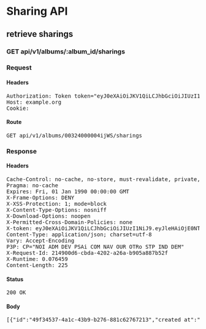 # Sharing API

## retrieve sharings

### GET api/v1/albums/:album_id/sharings
### Request

#### Headers

<pre>Authorization: Token token=&quot;eyJ0eXAiOiJKV1QiLCJhbGciOiJIUzI1NiJ9.eyJleHAiOjE0NTI2MjE5MDksImFiaWxpdGllcyI6eyIwMDMyNDAwMDAwNGlqV1MiOnsiU2hhcmluZ3MiOnsic2hhcmluZyI6InNoYXJpbmcifX19LCJ1c2VyX2lkIjoiZmY0MzM2MGQtN2U4Ni00Y2NiLTg5NGUtYTI2Yjc1ODhhODhkIn0.WuXbnxFRSq-Fj_SH_0-b_ORPRS2pn7RsinqAr1gmMg4&quot;
Host: example.org
Cookie: </pre>

#### Route

<pre>GET api/v1/albums/00324000004ijWS/sharings</pre>

### Response

#### Headers

<pre>Cache-Control: no-cache, no-store, must-revalidate, private, max-age=0
Pragma: no-cache
Expires: Fri, 01 Jan 1990 00:00:00 GMT
X-Frame-Options: DENY
X-XSS-Protection: 1; mode=block
X-Content-Type-Options: nosniff
X-Download-Options: noopen
X-Permitted-Cross-Domain-Policies: none
X-token: eyJ0eXAiOiJKV1QiLCJhbGciOiJIUzI1NiJ9.eyJleHAiOjE0NTI2MjE5MDksImFiaWxpdGllcyI6eyIwMDMyNDAwMDAwNGlqV1MiOnsiU2hhcmluZ3MiOnsic2hhcmluZyI6InNoYXJpbmcifX19LCJ1c2VyX2lkIjoiZmY0MzM2MGQtN2U4Ni00Y2NiLTg5NGUtYTI2Yjc1ODhhODhkIn0.WuXbnxFRSq-Fj_SH_0-b_ORPRS2pn7RsinqAr1gmMg4
Content-Type: application/json; charset=utf-8
Vary: Accept-Encoding
P3P: CP=&quot;NOI ADM DEV PSAi COM NAV OUR OTRo STP IND DEM&quot;
X-Request-Id: 214900d6-cbda-4202-a26a-b905a887b52f
X-Runtime: 0.076459
Content-Length: 225</pre>

#### Status

<pre>200 OK</pre>

#### Body

<pre>[{"id":"49f34537-4a1c-43b9-b276-881c62767213","created_at":"2016-01-12T15:05:09.669+01:00","name":"sharing","label":"{\"en\": \"Homepage\", \"fr\": \"Page d'acceuil\"}","url":"/sharings/49f34537-4a1c-43b9-b276-881c62767213"}]</pre>
